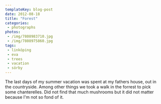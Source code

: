 ```yaml
---
templateKey: blog-post
date: 2012-08-18
title: "Forest"
categories:
 - photographs
photos:
 - /img/7808983710.jpg
 - /img/7808975860.jpg
tags:
 - linköping
 - eva
 - trees
 - vacation
 - sörby
---
```

The last days of my summer vacation was spent at my fathers house, out in the countryside. Among other things we took a walk in the forrest to pick some chanterelles. Did not find that much mushrooms but it did not matter because I'm not so fond of it.

